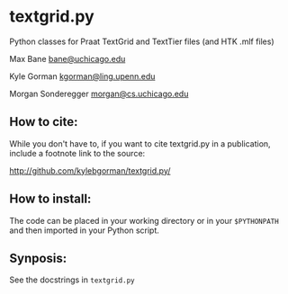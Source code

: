 textgrid.py
===========

Python classes for Praat TextGrid and TextTier files (and HTK .mlf files)

Max Bane <bane@uchicago.edu>

Kyle Gorman <kgorman@ling.upenn.edu>

Morgan Sonderegger <morgan@cs.uchicago.edu>

How to cite:
------------

While you don't have to, if you want to cite textgrid.py in a publication, 
include a footnote link to the source:

http://github.com/kylebgorman/textgrid.py/

How to install:
---------------

The code can be placed in your working directory or in your `$PYTHONPATH` and 
then imported in your Python script.

Synposis:
---------

See the docstrings in `textgrid.py`
